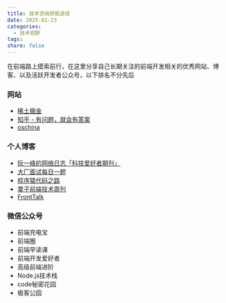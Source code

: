 ```yaml
---
title: 技术咨询获取途径
date: 2025-01-23
categories:
  - 技术视野
tags: 
share: false
---
```

在前端路上摸索前行，在这里分享自己长期关注的前端开发相关的优秀网站、博客、以及活跃开发者公众号，以下排名不分先后
### 网站

- [稀土掘金](https://juejin.cn/)
- [知乎 - 有问题，就会有答案](https://www.zhihu.com/)
- [oschina](https://www.oschina.net/)
### 个人博客

- [阮一峰的网络日志「科技爱好者期刊」](https://www.ruanyifeng.com/blog/archives.html)
- [大厂面试每日一题](https://q.shanyue.tech/)
- [程序猿代码之路](https://coderroad.cn/)
- [栗子前端技术周刊](https://www.zhihu.com/column/c_1732827896895569920)
-  [FrontTalk](https://front-talk.com/news?category=%E6%96%B0%E9%97%BB)
### 微信公众号

- 前端充电宝
- 前端圈
- 前端早读课
- 前端开发爱好者
- 高级前端进阶
- Node.js技术栈
- code秘密花园
- 极客公园